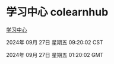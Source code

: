 # 学习中心 colearnhub
[学习中心](http://219.139.198.207:56308/colearnhub/)

2024年 09月 27日 星期五 09:20:02 CST

2024年 09月 27日 星期五 01:20:02 GMT

